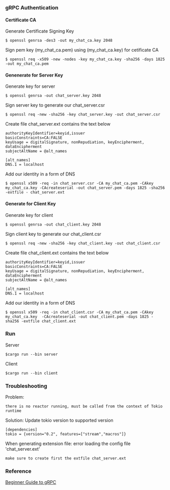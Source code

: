 ### gRPC Authentication
#### Certificate CA
Generate Certificate Signing Key
```
$ openssl genrsa -des3 -out my_chat_ca.key 2048
```
Sign pem key (my_chat_ca.pem) using (my_chat_ca.key) for cetificate CA
```
$ openssl req -x509 -new -nodes -key my_chat_ca.key -sha256 -days 1825 -out my_chat_ca.pem
```
#### Genenerate for Server Key 
Generate key for server
```
$ openssl genrsa -out chat_server.key 2048
```
Sign server key to generate our chat_server.csr
```
$ openssl req -new -sha256 -key chat_server.key -out chat_server.csr
```
Create file chat_server.ext contains the text below
```
authorityKeyIdentifier=keyid,issuer
basicConstraints=CA:FALSE
keyUsage = digitalSignature, nonRepudiation, keyEncipherment, dataEncipherment
subjectAltName = @alt_names

[alt_names]
DNS.1 = localhost
```
Add our identity in a form of DNS 
```
$ openssl x509 -req -in chat_server.csr -CA my_chat_ca.pem -CAkey my_chat_ca.key -CAcreateserial -out chat_server.pem -days 1825 -sha256 -extfile - chat_server.ext
```
#### Generate for Client Key
Generate key for client
```
$ openssl genrsa -out chat_client.key 2048
```
Sign client key to generate our chat_client.csr
```
$ openssl req -new -sha256 -key chat_client.key -out chat_client.csr
```
Create file chat_client.ext contains the text below
```
authorityKeyIdentifier=keyid,issuer
basicConstraints=CA:FALSE
keyUsage = digitalSignature, nonRepudiation, keyEncipherment, dataEncipherment
subjectAltName = @alt_names

[alt_names]
DNS.1 = localhost
```
Add our identity in a form of DNS 
```
$ openssl x509 -req -in chat_client.csr -CA my_chat_ca.pem -CAkey my_chat_ca.key  -CAcreateserial -out chat_client.pem -days 1825 -sha256 -extfile chat_client.ext
```
### Run
Server
```
$cargo run --bin server
```
Client
```
$cargo run --bin client
```
### Troubleshooting
Problem:
```
there is no reactor running, must be called from the context of Tokio runtime
```
Solution: Update tokio version to supported version
```
[dependencies]
tokio = {version="0.2", features=["stream","macros"]}
```
When generating extension file: error loading the config file 'chat_server.ext'
```
make sure to create first the extfile chat_server.ext
```
### Reference
[Beginner Guide to gRPC](https://dev.to/anshulgoyal15/a-beginners-guide-to-grpc-with-rust-3c7o)